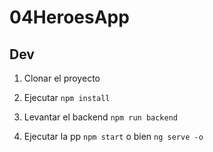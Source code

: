 # 04HeroesApp

## Dev

1. Clonar el proyecto

2. Ejecutar ```npm install```

3. Levantar el backend ```npm run backend```

4. Ejecutar la pp ```npm start``` o bien ```ng serve -o```
